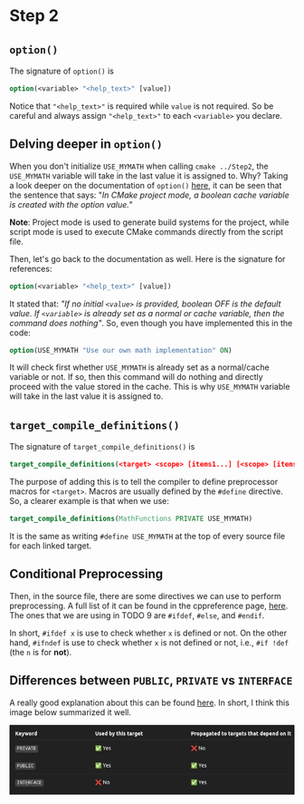 # Step 2

## `option()`

The signature of `option()` is
```cmake
option(<variable> "<help_text>" [value])
```

Notice that `"<help_text>"` is required while `value` is not required. So be careful and always assign `"<help_text>"` to each `<variable>` you declare. 

## Delving deeper in `option()`

When you don't initialize `USE_MYMATH` when calling `cmake ../Step2`, the `USE_MYMATH` variable will take in the last value it is assigned to. Why? Taking a look deeper on the documentation of `option()` [here](https://cmake.org/cmake/help/latest/command/option.html), it can be seen that the sentence that says: "*In CMake project mode, a boolean cache variable is created with the option value.*"

**Note**: Project mode is used to generate build systems for the project, while script mode is used to execute CMake commands directly from the script file. 

Then, let's go back to the documentation as well. Here is the signature for references: 
```cmake
option(<variable> "<help_text>" [value])
```

It stated that: *"If no initial `<value>` is provided, boolean OFF is the default value. If `<variable>` is already set as a normal or cache variable, then the command does nothing"*. So, even though you have implemented this in the code:
```cmake
option(USE_MYMATH "Use our own math implementation" ON)
```
It will check first whether `USE_MYMATH` is already set as a normal/cache variable or not. If so, then this command will do nothing and directly proceed with the value stored in the cache. This is why `USE_MYMATH` variable will take in the last value it is assigned to. 

## `target_compile_definitions()`

The signature of `target_compile_definitions()` is
```cmake
target_compile_definitions(<target> <scope> [items1...] [<scope> [items2...]]...)
```

The purpose of adding this is to tell the compiler to define preprocessor macros for `<target>`. Macros are usually defined by the `#define` directive. So, a clearer example is that when we use:
```cmake
target_compile_definitions(MathFunctions PRIVATE USE_MYMATH)
```
It is the same as writing `#define USE_MYMATH` at the top of every source file for each linked target. 

## Conditional Preprocessing 

Then, in the source file, there are some directives we can use to perform preprocessing. A full list of it can be found in the cppreference page, [here](https://en.cppreference.com/w/cpp/preprocessor/conditional). The ones that we are using in TODO 9 are `#ifdef`, `#else`, and `#endif`. 

In short, `#ifdef x` is use to check whether `x` is defined or not. On the other hand, `#ifndef` is use to check whether `x` is not defined or not, i.e., `#if !def` (the `n` is for **not**). 

## Differences between `PUBLIC`, `PRIVATE` vs `INTERFACE`

A really good explanation about this can be found [here](https://leimao.github.io/blog/CMake-Public-Private-Interface/). In short, I think this image below summarized it well. 

![alt text](image.png)